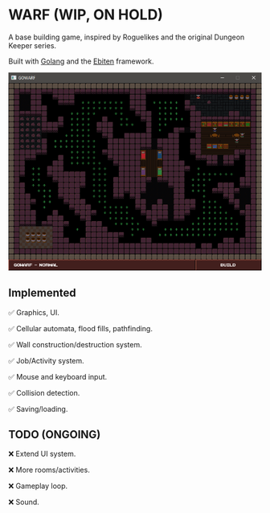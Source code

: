 # WARF (WIP, ON HOLD)

A base building game, inspired by Roguelikes and the original Dungeon Keeper series.

Built with [Golang](https://golang.org/) and the [Ebiten](https://ebiten.org/) framework.

![image](./readme_screenshot.png)

## Implemented

✅ Graphics, UI.

✅ Cellular automata, flood fills, pathfinding.

✅ Wall construction/destruction system.

✅ Job/Activity system.

✅ Mouse and keyboard input.

✅ Collision detection.

✅ Saving/loading.

## TODO (ONGOING)

❌ Extend UI system.

❌ More rooms/activities.

❌ Gameplay loop.

❌ Sound.
